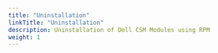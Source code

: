 ```yaml
---
title: "Uninstallation"
linkTitle: "Uninstallation"
description: Uninstallation of Dell CSM Modules using RPM
weight: 1
---
```


